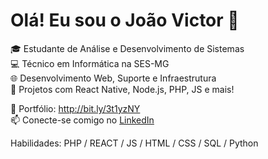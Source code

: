 # Olá! Eu sou o João Victor 👋

🎓 Estudante de Análise e Desenvolvimento de Sistemas  
💻 Técnico em Informática na SES-MG  
🌐 Desenvolvimento Web, Suporte e Infraestrutura  
🚀 Projetos com React Native, Node.js, PHP, JS e mais!

🔗 Portfólio: http://bit.ly/3t1yzNY  
📫 Conecte-se comigo no [LinkedIn](https://linkedin.com/in/john-victor-parreiras-a028622a2)

Habilidades: PHP / REACT / JS / HTML / CSS / SQL / Python
<!---
ParreirasJuniorWeb/ParreirasJuniorWeb is a ✨ special ✨ repository because its `README.md` (this file) appears on your GitHub profile.
You can click the Preview link to take a look at your changes.
--->
